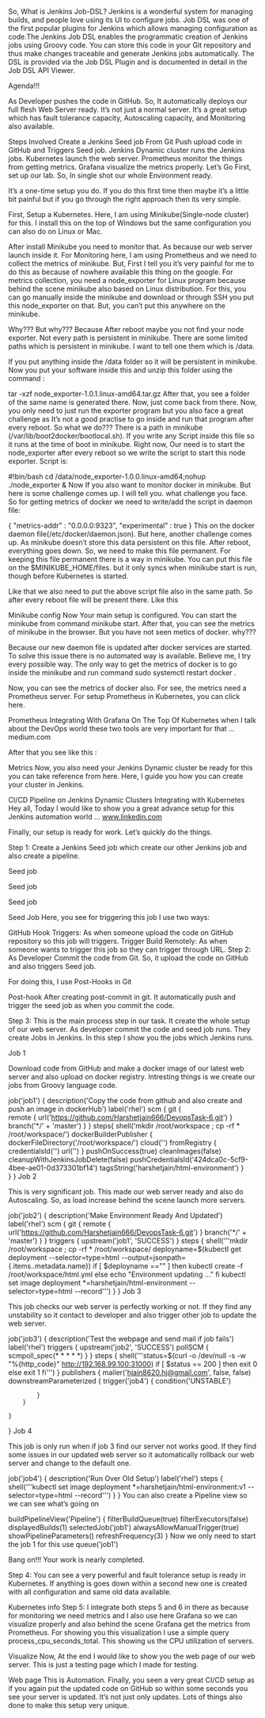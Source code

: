 So, What is Jenkins Job-DSL?
Jenkins is a wonderful system for managing builds, and people love using its UI to configure jobs. Job DSL was one of the first popular plugins for Jenkins which allows managing configuration as code.The Jenkins Job DSL enables the programmatic creation of Jenkins jobs using Groovy code. You can store this code in your Git repository and thus make changes traceable and generate Jenkins jobs automatically. The DSL is provided via the Job DSL Plugin and is documented in detail in the Job DSL API Viewer.

Agenda!!!

As Developer pushes the code in GitHub. So, It automatically deploys our full flesh Web Server ready. It’s not just a normal server. It’s a great setup which has fault tolerance capacity, Autoscaling capacity, and Monitoring also available.

Steps Involved
Create a Jenkins Seed job
From Git Push upload code in GitHub and Triggers Seed job.
Jenkins Dynamic cluster runs the Jenkins jobs.
Kubernetes launch the web server.
Prometheus monitor the things from getting metrics.
Grafana visualize the metrics properly.
Let’s Go
First, set up our lab. So, In single shot our whole Environment ready.

It’s a one-time setup you do. If you do this first time then maybe it’s a little bit painful but if you go through the right approach then its very simple.

First, Setup a Kubernetes. Here, I am using Minikube(Single-node cluster) for this. I install this on the top of Windows but the same configuration you can also do on Linux or Mac.

After install Minikube you need to monitor that. As because our web server launch inside it. For Monitoring here, I am using Prometheus and we need to collect the metrics of minikube. But, First I tell you it’s very painful for me to do this as because of nowhere available this thing on the google. For metrics collection, you need a node_exporter for Linux program because behind the scene minikube also based on Linux distribution. For this, you can go manually inside the minikube and download or through SSH you put this node_exporter on that. But, you can’t put this anywhere on the minikube.


Why???
But why???
Because After reboot maybe you not find your node exporter. Not every path is persistent in minikube. There are some limited paths which is persistent in minikube. I want to tell one them which is /data.

If you put anything inside the /data folder so it will be persistent in minikube. Now you put your software inside this and unzip this folder using the command :

tar -xzf node_exporter-1.0.1.linux-amd64.tar.gz
After that, you see a folder of the same name is generated there. Now, just come back from there. Now, you only need to just run the exporter program but you also face a great challenge as It’s not a good practise to go inside and run that program after every reboot. So what we do??? There is a path in minikube (/var/lib/boot2docker/bootlocal.sh). If you write any Script inside this file so it runs at the time of boot in minikube. Right now, Our need is to start the node_exporter after every reboot so we write the script to start this node exporter. Script is:

#!bin/bash
cd /data/node_exporter-1.0.0.linux-amd64;nohup ./node_exporter &
Now If you also want to monitor docker in minikube. But here is some challenge comes up. I will tell you. what challenge you face. So for getting metrics of docker we need to write/add the script in daemon file:

{
  "metrics-addr" : "0.0.0.0:9323",
  "experimental" : true
}
This on the docker daemon file(/etc/docker/daemon.json). But here, another challenge comes up. As minikube doesn’t store this data persistent on this file. After reboot, everything goes down. So, we need to make this file permanent. For keeping this file permanent there is a way in minikube. You can put this file on the $MINIKUBE_HOME/files. but it only syncs when minikube start is run, though before Kubernetes is started.

Like that we also need to put the above script file also in the same path. So after every reboot file will be present there. Like this


Minikube config
Now Your main setup is configured. You can start the minikube from command minikube start. After that, you can see the metrics of minikube in the browser. But you have not seen metics of docker. why???

Because our new daemon file is updated after docker services are started. To solve this issue there is no automated way is available. Believe me, I try every possible way. The only way to get the metrics of docker is to go inside the minikube and run command sudo systemctl restart docker .

Now, you can see the metrics of docker also. For see, the metrics need a Prometheus server. For setup Prometheus in Kubernetes, you can click here.

Prometheus Integrating With Grafana On The Top Of Kubernetes
when I talk about the DevOps world these two tools are very important for that …
medium.com

After that you see like this :


Metrics
Now, you also need your Jenkins Dynamic cluster be ready for this you can take reference from here. Here, I guide you how you can create your cluster in Jenkins.

CI/CD Pipeline on Jenkins Dynamic Clusters Integrating with Kubernetes
Hey all, Today I would like to show you a great advance setup for this Jenkins automation world …
www.linkedin.com

Finally, our setup is ready for work. Let’s quickly do the things.

Step 1:
Create a Jenkins Seed job which create our other Jenkins job and also create a pipeline.


Seed job

Seed job

Seed job

Seed Job
Here, you see for triggering this job I use two ways:

GitHub Hook Triggers: As when someone upload the code on GitHub repository so this job will triggers.
Trigger Build Remotely: As when someone wants to trigger this job so they can trigger through URL.
Step 2:
As Developer Commit the code from Git. So, it upload the code on GitHub and also triggers Seed job.

For doing this, I use Post-Hooks in Git


Post-hook
After creating post-commit in git. It automatically push and trigger the seed job as when you commit the code.

Step 3:
This is the main process step in our task. It create the whole setup of our web server. As developer commit the code and seed job runs. They create Jobs in Jenkins. In this step I show you the jobs which Jenkins runs.

Job 1

Download code from GitHub and make a docker image of our latest web server and also upload on docker registry. Intresting things is we create our jobs from Groovy language code.

job('job1') {
    description('Copy the code from github and also create and push an image in dockerHub')
    label('rhel')
    scm {
        git {                      
            remote {
                url('https://github.com/Harshetjain666/DevopsTask-6.git')
            }
            branch('*/' + 'master')
        }
    }
    steps{
        shell('mkdir /root/workspace ; cp -rf * /root/workspace/')
        dockerBuilderPublisher {
            dockerFileDirectory('/root/workspace/')
            cloud('')
            fromRegistry {
                credentialsId('')
                url('')
            }
            pushOnSuccess(true)
            cleanImages(false)
            cleanupWithJenkinsJobDelete(false)
            pushCredentialsId('424dca0c-5cf9-4bee-ae01-0d373301bf14')
            tagsString('harshetjain/html-environment')
        }    
    }
}
Job 2

This is very significant job. This made our web server ready and also do Autoscaling. So, as load increase behind the scene launch more servers.

job('job2') {
    description('Make Environment Ready And Updated')
    label('rhel')
    scm {
        git {
            remote {
                url('https://github.com/Harshetjain666/DevopsTask-6.git')
            }
            branch('*/' + 'master')
        }
    }
    triggers {
        upstream('job1', 'SUCCESS')
    }
    steps {
        shell('''mkdir /root/workspace ; cp -rf * /root/workspace/ 
            deployname=$(kubectl get deployment --selector=type=html --output=jsonpath={.items..metadata.name})
            if [ $deployname =="" ]
            then
            kubectl create -f /root/workspace/html.yml
            else
            echo "Environment updating ..."
            fi
            kubectl set image deployment  *=harshetjain/html-environment --selector=type=html --record''')
    }
}
Job 3

This job checks our web server is perfectly working or not. If they find any unstability so it contact to developer and also trigger other job to update the web server.

job('job3') {
    description('Test the webpage and send mail if job fails')
    label('rhel')
    triggers {
        upstream('job2', 'SUCCESS')
        pollSCM {
            scmpoll_spec(* * * * *)
        }
    }
    steps {
        shell('''status=$(curl -o /dev/null -s -w "%{http_code}" http://192.168.99.100:31000)
            if [ $status == 200 ]
            then 
            exit 0
            else 
            exit 1
            fi''')
    }
    publishers {
        mailer('hjain8620.hj@gmail.com', false, false)
        downstreamParameterized {
            trigger('job4') {
                condition('UNSTABLE')
                
            }
        }

    }
}
Job 4

This job is only run when if job 3 find our server not works good. If they find some issues in our updated web server so it automatically rollback our web server and change to the default one.

job('job4') {
    description('Run Over Old Setup')
    label('rhel')
    steps {
        shell('''kubectl set image deployment  *=harshetjain/html-environment:v1 --selector=type=html --record''')
    }
}
You can also create a Pipeline view so we can see what’s going on

buildPipelineView('Pipeline') {
    filterBuildQueue(true)
    filterExecutors(false)
    displayedBuilds(1)
    selectedJob('job1')
    alwaysAllowManualTrigger(true)
    showPipelineParameters()
    refreshFrequency(3)
}
Now we only need to start the job 1 for this use queue('job1')

Bang on!!! Your work is nearly completed.

Step 4:
You can see a very powerful and fault tolerance setup is ready in Kubernetes. If anything is goes down within a second new one is created with all configuration and same old data available.


Kubernetes info
Step 5:
I integrate both steps 5 and 6 in there as because for monitoring we need metrics and I also use here Grafana so we can visualize properly and also behind the scene Grafana get the metrics from Prometheus. For showing you this visualization I use a simple query process_cpu_seconds_total. This showing us the CPU utilization of servers.


Visualize
Now, At the end I would like to show you the web page of our web server. This is just a testing page which I made for testing.


Web page
This is Automation. Finally, you seen a very great CI/CD setup as if you again put the updated code on GitHub so within some seconds you see your server is updated. It’s not just only updates. Lots of things also done to make this setup very unique.
